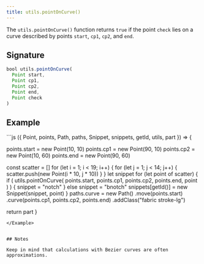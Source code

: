 ```yaml
---
title: utils.pointOnCurve()
---
```


The `utils.pointOnCurve()` function returns `true` if the point `check` lies on a
curve described by points `start`, `cp1`, `cp2`, and `end`.

## Signature

```js
bool utils.pointOnCurve(
  Point start, 
  Point cp1, 
  Point cp2, 
  Point end, 
  Point check
)
```

## Example

<Example caption="A Utils.pointOnCurve() example">
```js
({ Point, points, Path, paths, Snippet, snippets, getId, utils, part }) => {

  points.start = new Point(10, 10)
  points.cp1 = new Point(90, 10)
  points.cp2 = new Point(10, 60)
  points.end = new Point(90, 60)
  
  const scatter = []
  for (let i = 1; i < 19; i++) {
    for (let j = 1; j < 14; j++) {
      scatter.push(new Point(i * 10, j * 10))
    }
  }
  let snippet
  for (let point of scatter) {
    if (
      utils.pointOnCurve(
        points.start,
        points.cp1,
        points.cp2,
        points.end,
        point
      )
    ) {
      snippet = "notch"
    } else snippet = "bnotch"
    snippets[getId()] = new Snippet(snippet, point)
  }
  paths.curve = new Path()
    .move(points.start)
    .curve(points.cp1, points.cp2, points.end)
    .addClass("fabric stroke-lg")

  return part
}
```
</Example>


## Notes

Keep in mind that calculations with Bezier curves are often approximations.
